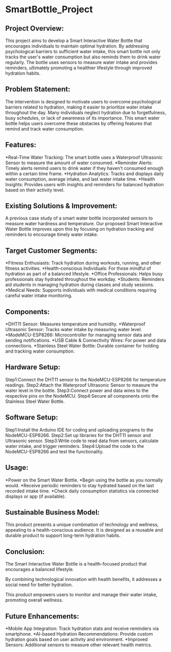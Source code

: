 # SmartBottle_Project

## Project Overview:
This project aims to develop a Smart Interactive Water Bottle that encourages individuals to maintain optimal hydration. 
By addressing psychological barriers to sufficient water intake, this smart bottle not only tracks the user's water 
consumption but also reminds them to drink water regularly. The bottle uses sensors to measure water intake and provides 
reminders, ultimately promoting a healthier lifestyle through improved hydration habits.

## Problem Statement:
The intervention is designed to motivate users to overcome psychological barriers related to hydration, 
making it easier to prioritize water intake throughout the day. Many individuals neglect hydration due to
forgetfulness, busy schedules, or lack of awareness of its importance. This smart water bottle helps users 
overcome these obstacles by offering features that remind and track water consumption.

## Features:
*Real-Time Water Tracking: The smart bottle uses a Waterproof Ultrasonic Sensor to measure the amount of water consumed.
*Reminder Alerts: Timely alerts remind users to drink water if they haven't consumed enough within a certain time frame.
*Hydration Analytics: Tracks and displays daily water consumption, average intake, and last water intake time.
*Health Insights: Provides users with insights and reminders for balanced hydration based on their activity level.

## Existing Solutions & Improvement:
A previous case study of a smart water bottle incorporated sensors to measure water hardness and temperature. 
Our proposed Smart Interactive Water Bottle improves upon this by focusing on hydration tracking and reminders 
to encourage timely water intake.

## Target Customer Segments:
*Fitness Enthusiasts: Track hydration during workouts, running, and other fitness activities.
*Health-conscious Individuals: For those mindful of hydration as part of a balanced lifestyle.
*Office Professionals: Helps busy professionals stay hydrated throughout the workday.
*Students: Reminders aid students in managing hydration during classes and study sessions.
*Medical Needs: Supports individuals with medical conditions requiring careful water intake monitoring.

## Components:
*DHT11 Sensor: Measures temperature and humidity.
*Waterproof Ultrasonic Sensor: Tracks water intake by measuring water level.
*ModeMCU-ESP8266: Microcontroller for managing sensor data and sending notifications.
*USB Cable & Connectivity Wires: For power and data connections.
*Stainless Steel Water Bottle: Durable container for holding and tracking water consumption.

## Hardware Setup:
Step1:Connect the DHT11 sensor to the NodeMCU-ESP8266 for temperature readings.
Step2:Attach the Waterproof Ultrasonic Sensor to measure the water level in the bottle.
Step3:Connect power and data wires to the respective pins on the NodeMCU.
Step4:Secure all components onto the Stainless Steel Water Bottle.

## Software Setup:
Step1:Install the Arduino IDE for coding and uploading programs to the NodeMCU-ESP8266.
Step2:Set up libraries for the DHT11 sensor and Ultrasonic sensor.
Step3:Write code to read data from sensors, calculate water intake, and trigger reminders.
Step4:Upload the code to the NodeMCU-ESP8266 and test the functionality.

## Usage:
*Power on the Smart Water Bottle.
*Begin using the bottle as you normally would.
*Receive periodic reminders to stay hydrated based on the last recorded intake time.
*Check daily consumption statistics via connected displays or app (if available).

## Sustainable Business Model:
This product presents a unique combination of technology and wellness, appealing to a health-conscious audience. 
It is designed as a reusable and durable product to support long-term hydration habits.

## Conclusion:
The Smart Interactive Water Bottle is a health-focused product that encourages a balanced lifestyle.

By combining technological innovation with health benefits, it addresses a social need for better hydration. 

This product empowers users to monitor and manage their water intake, promoting overall wellness.

## Future Enhancements:
*Mobile App Integration: Track hydration stats and receive reminders via smartphone.
*AI-based Hydration Recommendations: Provide custom hydration goals based on user activity and environment.
*Improved Sensors: Additional sensors to measure other relevant health metrics.
